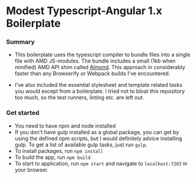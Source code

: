 # Modest Typescript-Angular 1.x Boilerplate

### Summary

- This boilerplate uses the typescript compiler to bundle files into a single file with AMD JS-modules. The bundle includes a small (1kb when minified) AMD API shim called [Almond](https://github.com/requirejs/almond). This approach in considerably faster than any Browserify or Webpack builds I've encountered.

- I've also included the essential stylesheet and template related tasks you would except from a boilerplate. I tried not to bloat this repository too much, so the test runners, linting etc. are left out.
 

### Get started

- You need to have npm and node installed
- If you don't have gulp installed as a global package, you can get by using the defined npm scripts, but I would definitely advice installing gulp. To get a list of available gulp tasks, just run `gulp`.
- To install packages, run `npm install`
- To build the app, run `npm build`
- To start to application, run `npm start` and navigate to `localhost:7203` in your browser. 
